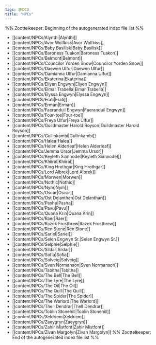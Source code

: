 ```yaml
---
tags: [MOC]
title: "NPCs"
---
```




%% Zoottelkeeper: Beginning of the autogenerated index file list  %%
-  [[content/NPCs/Alynthi|Alynthi]]
-  [[content/NPCs/Avor Wolfkiss|Avor Wolfkiss]]
-  [[content/NPCs/Baby Basilisk|Baby Basilisk]]
-  [[content/NPCs/Baroness Tuakon|Baroness Tuakon]]
-  [[content/NPCs/Belmont|Belmont]]
-  [[content/NPCs/Councilor Yorden Snow|Councilor Yorden Snow]]
-  [[content/NPCs/Daewen Ulfur|Daewen Ulfur]]
-  [[content/NPCs/Damianna Ulfur|Damianna Ulfur]]
-  [[content/NPCs/Ekaterina|Ekaterina]]
-  [[content/NPCs/Eliyen Engwyn|Eliyen Engwyn]]
-  [[content/NPCs/Elmar Trabella|Elmar Trabella]]
-  [[content/NPCs/Elyssa Engwyn|Elyssa Engwyn]]
-  [[content/NPCs/Erati|Erati]]
-  [[content/NPCs/Erman|Erman]]
-  [[content/NPCs/Faeranduil Engwyn|Faeranduil Engwyn]]
-  [[content/NPCs/Four-toe|Four-toe]]
-  [[content/NPCs/Freya Úlfur|Freya Úlfur]]
-  [[content/NPCs/Guildmaster Harold Royson|Guildmaster Harold Royson]]
-  [[content/NPCs/Gullinkambi|Gullinkambi]]
-  [[content/NPCs/Halea|Halea]]
-  [[content/NPCs/Helen Alderleaf|Helen Alderleaf]]
-  [[content/NPCs/Jemma Ursor|Jemma Ursor]]
-  [[content/NPCs/Keyleth Siannodel|Keyleth Siannodel]]
-  [[content/NPCs/Khiiral|Khiiral]]
-  [[content/NPCs/King Hrothgar|King Hrothgar]]
-  [[content/NPCs/Lord Albrek|Lord Albrek]]
-  [[content/NPCs/Morwen|Morwen]]
-  [[content/NPCs/Nothic|Nothic]]
-  [[content/NPCs/Nym|Nym]]
-  [[content/NPCs/Oscar|Oscar]]
-  [[content/NPCs/Ost Delanthan|Ost Delanthan]]
-  [[content/NPCs/Pasha|Pasha]]
-  [[content/NPCs/Pavu|Pavu]]
-  [[content/NPCs/Quana Krin|Quana Krin]]
-  [[content/NPCs/Raer|Raer]]
-  [[content/NPCs/Razek Frostbrew|Razek Frostbrew]]
-  [[content/NPCs/Ren Stone|Ren Stone]]
-  [[content/NPCs/Sariel|Sariel]]
-  [[content/NPCs/Selen Engwyn Sr.|Selen Engwyn Sr.]]
-  [[content/NPCs/Selphie|Selphie]]
-  [[content/NPCs/Sildar|Sildar]]
-  [[content/NPCs/Sofia|Sofia]]
-  [[content/NPCs/Solveig|Solveig]]
-  [[content/NPCs/Sven Normanson|Sven Normanson]]
-  [[content/NPCs/Tabitha|Tabitha]]
-  [[content/NPCs/The Bell|The Bell]]
-  [[content/NPCs/The Lyre|The Lyre]]
-  [[content/NPCs/The Oil|The Oil]]
-  [[content/NPCs/The Quill|The Quill]]
-  [[content/NPCs/The Spider|The Spider]]
-  [[content/NPCs/The Warlord|The Warlord]]
-  [[content/NPCs/Thell Dendrar|Thell Dendrar]]
-  [[content/NPCs/Toblin Stonehill|Toblin Stonehill]]
-  [[content/NPCs/Xeldriem|Xeldriem]]
-  [[content/NPCs/Zaeygryn|Zaeygryn]]
-  [[content/NPCs/Zahir Mistfont|Zahir Mistfont]]
-  [[content/NPCs/Zivan Margolyn|Zivan Margolyn]]
%% Zoottelkeeper: End of the autogenerated index file list  %%

